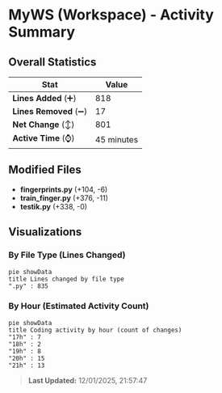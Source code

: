 # MyWS (Workspace) - Activity Summary 

## Overall Statistics

| Stat                   | Value                                                             |
| ---------------------- | ----------------------------------------------------------------- |
| **Lines Added** (➕)   | 818                                          |
| **Lines Removed** (➖) | 17                                        |
| **Net Change** (↕)    | 801                |
| **Active Time** (⌚)   | 45 minutes |


## Modified Files
- **fingerprints.py** (+104, -6)
- **train_finger.py** (+376, -11)
- **testik.py** (+338, -0)

## Visualizations

### By File Type (Lines Changed)

```mermaid
pie showData
title Lines changed by file type
".py" : 835
```

### By Hour (Estimated Activity Count)

```mermaid
pie showData
title Coding activity by hour (count of changes)
"17h" : 7
"18h" : 2
"19h" : 8
"20h" : 15
"21h" : 13
```


> **Last Updated:** 12/01/2025, 21:57:47